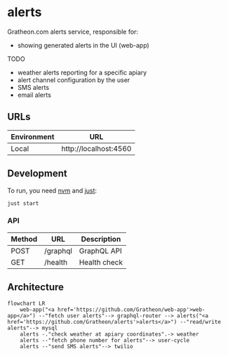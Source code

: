 # alerts

Gratheon.com alerts service, responsible for:
- showing generated alerts in the UI (web-app)

TODO
- weather alerts reporting for a specific apiary
- alert channel configuration by the user
- SMS alerts
- email alerts


## URLs

| Environment | URL                             |
| ----------- | ------------------------------- |
| Local       | http://localhost:4560           |

## Development

To run, you need [nvm](https://github.com/nvm-sh/nvm) and [just](https://github.com/casey/just):

```
just start
```

### API

| Method | URL          | Description             |
| ------ | ------------ | ----------------------- |
| POST   | /graphql     | GraphQL API             |
| GET    | /health      | Health check            |

## Architecture

```mermaid
flowchart LR
    web-app("<a href='https://github.com/Gratheon/web-app'>web-app</a>") --"fetch user alerts"--> graphql-router --> alerts("<a href='https://github.com/Gratheon/alerts'>alerts</a>") --"read/write alerts"--> mysql
    alerts -."check weather at apiary coordinates".-> weather
    alerts --"fetch phone number for alerts"--> user-cycle
    alerts --"send SMS alerts"--> twilio
```
